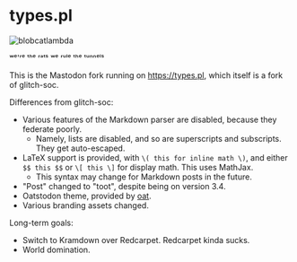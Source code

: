 #  types.pl  #

![blobcatlambda](https://raw.githubusercontent.com/ralsei/types.pl/types.pl/public/favicon.ico)

ʷᵉ'ʳᵉ ᵗʰᵉ ʳᵃᵗˢ
ʷᵉ ʳᵘˡᵉ ᵗʰᵉ ᵗᵘⁿⁿᵉˡˢ

This is the Mastodon fork running on https://types.pl, which itself is a fork of glitch-soc.

Differences from glitch-soc:
- Various features of the Markdown parser are disabled, because they federate poorly.
  - Namely, lists are disabled, and so are superscripts and subscripts. They get auto-escaped.
- LaTeX support is provided, with `\( this for inline math \)`, and either `$$ this $$` or `\[ this \]`
  for display math. This uses MathJax.
  - This syntax may change for Markdown posts in the future.
- "Post" changed to "toot", despite being on version 3.4.
- Oatstodon theme, provided by [oat](https://hellsite.site/@oat).
- Various branding assets changed.

Long-term goals:
- Switch to Kramdown over Redcarpet. Redcarpet kinda sucks.
- World domination.
